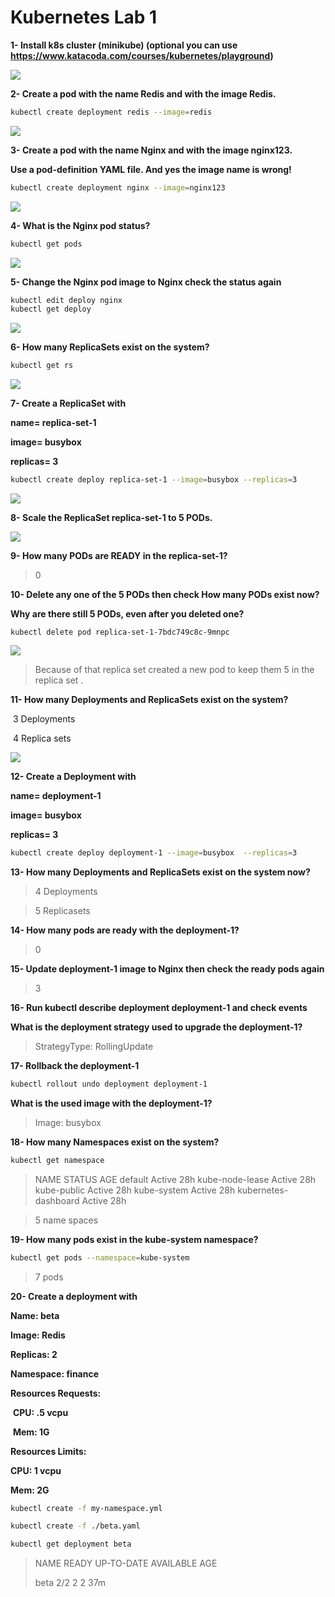 # Kubernetes Lab 1 



**1- Install k8s cluster (minikube) (optional you can use https://www.katacoda.com/courses/kubernetes/playground)**

![](https://imgur.com/3VOPJQ2.png)

**2- Create a pod with the name Redis and with the image Redis.**

```bash
kubectl create deployment redis --image=redis
```

![](https://imgur.com/gqhKxXY.png)

**3- Create a pod with the name Nginx and with the image nginx123.**

 **Use a pod-definition YAML file. And yes the image name is wrong!**

```bash
kubectl create deployment nginx --image=nginx123
```

![](https://imgur.com/WTq1piP.png)

**4- What is the Nginx pod status?**

```bash
kubectl get pods
```

![](https://imgur.com/enzNe1Y.png)

**5- Change the Nginx pod image to Nginx check the status again**

```bash
kubectl edit deploy nginx
kubectl get deploy
```

![](https://imgur.com/F4b80p6.png)

**6- How many ReplicaSets exist on the system?**

```bash
kubectl get rs
```

![](https://imgur.com/8wwrLR0.png)

**7- Create a ReplicaSet with**

  **name= replica-set-1**

  **image= busybox**

  **replicas= 3**

```bash
kubectl create deploy replica-set-1 --image=busybox --replicas=3
```

![](https://imgur.com/oFAuff1.png)

**8- Scale the ReplicaSet replica-set-1 to 5 PODs.**

![](https://imgur.com/fa74cjf.png)

**9- How many PODs are READY in the replica-set-1?**

> 0

**10- Delete any one of the 5 PODs then check How many PODs exist now?**

  **Why are there still 5 PODs, even after you deleted one?**

```
kubectl delete pod replica-set-1-7bdc749c8c-9mnpc
```

![](https://imgur.com/45cdOBe.png)

> Because of that replica set created a new pod to keep them 5 in the replica set .

**11- How many Deployments and ReplicaSets exist on the system?**

​	3 Deployments 

​	4 Replica sets 

![](https://imgur.com/QQiU9Mm.png)

**12- Create a Deployment with**

  **name= deployment-1**

  **image= busybox**

  **replicas= 3**

```bash
kubectl create deploy deployment-1 --image=busybox  --replicas=3
```

**13- How many Deployments and ReplicaSets exist on the system now?**

> 4 Deployments

> 5 Replicasets

**14- How many pods are ready with the deployment-1?**

> 0

**15- Update deployment-1 image to Nginx then check the ready pods again**

> 3

**16- Run kubectl describe deployment deployment-1 and check events** 

  **What is the deployment strategy used to upgrade the deployment-1?** 

> StrategyType:           RollingUpdate

**17- Rollback the deployment-1** 

```bash
kubectl rollout undo deployment deployment-1
```

  **What is the used image with the deployment-1?**

> Image:        busybox

**18- How many Namespaces exist on the system?**

```bash
kubectl get namespace
```

> NAME                   			STATUS   AGE
> default                				Active   28h
> kube-node-lease      		 Active   28h
> kube-public            			Active   28h
> kube-system              		Active   28h
> kubernetes-dashboard    Active   28h

> 5 name spaces

**19- How many pods exist in the kube-system namespace?**

```bash
kubectl get pods --namespace=kube-system
```

> 7 pods

**20- Create a deployment with**

   **Name: beta**

   **Image: Redis**

   **Replicas: 2**

   **Namespace: finance**

   **Resources Requests:**

​    **CPU: .5 vcpu**

​    **Mem: 1G**

  **Resources Limits:**

   **CPU: 1 vcpu**

   **Mem: 2G**

```bash
kubectl create -f my-namespace.yml
```

```bash
kubectl create -f ./beta.yaml
```

```bash
kubectl get deployment beta
```

> NAME   READY   UP-TO-DATE   AVAILABLE   AGE
>
> beta  	  2/2   				  	  2            2           37m
